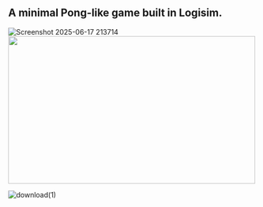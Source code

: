 ## A minimal Pong-like game built in Logisim.

![Screenshot 2025-06-17 213714](https://github.com/user-attachments/assets/2f63da38-87d5-4fac-84aa-511a8e9e9573)
<img src="https://github.com/user-attachments/assets/2f63da38-87d5-4fac-84aa-511a8e9e9573" width="500" height="300">

![download(1)](https://github.com/user-attachments/assets/e3fb87cc-0050-4de5-a07a-2b943eb57471)

